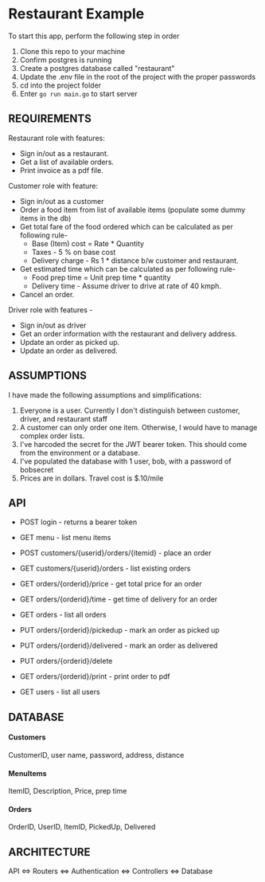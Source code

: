 # Restaurant Example

To start this app, perform the following step in order

1. Clone this repo to your machine
1. Confirm postgres is running
1. Create a postgres database called "restaurant"
1. Update the .env file in the root of the project with the proper passwords
1. cd into the project folder
1. Enter `go run main.go` to start server

## REQUIREMENTS

Restaurant role with features:

- Sign in/out as a restaurant.
- Get a list of available orders.
- Print invoice as a pdf file.

Customer role with feature:

- Sign in/out as a customer
- Order a food item from list of available items (populate some dummy items in the db)
- Get total fare of the food ordered which can be calculated as per following rule-
  - Base (Item) cost = Rate \* Quantity
  - Taxes - 5 % on base cost
  - Delivery charge - Rs 1 \* distance b/w customer and restaurant.
- Get estimated time which can be calculated as per following rule-
  - Food prep time = Unit prep time \* quantity
  - Delivery time - Assume driver to drive at rate of 40 kmph.
- Cancel an order.

Driver role with features -

- Sign in/out as driver
- Get an order information with the restaurant and delivery address.
- Update an order as picked up.
- Update an order as delivered.

## ASSUMPTIONS

I have made the following assumptions and simplifications:

1.  Everyone is a user. Currently I don't distinguish between customer, driver, and restaurant staff
1.  A customer can only order one item. Otherwise, I would have to manage complex order lists.
1.  I've harcoded the secret for the JWT bearer token. This should come from the environment or a database.
1.  I've populated the database with 1 user, bob, with a password of bobsecret
1.  Prices are in dollars. Travel cost is $.10/mile

## API

- POST login - returns a bearer token
- GET menu - list menu items

- POST customers/{userid}/orders/{itemid} - place an order
- GET customers/{userid}/orders - list existing orders

- GET orders/{orderid}/price - get total price for an order
- GET orders/{orderid}/time - get time of delivery for an order

- GET orders - list all orders
- PUT orders/{orderid}/pickedup - mark an order as picked up
- PUT orders/{orderid}/delivered - mark an order as delivered
- PUT orders/{orderid}/delete
- GET orders/{orderid}/print - print order to pdf

- GET users - list all users

## DATABASE

#### Customers

CustomerID, user name, password, address, distance

#### MenuItems

ItemID, Description, Price, prep time

#### Orders

OrderID, UserID, ItemID, PickedUp, Delivered

## ARCHITECTURE

API <=> Routers <=> Authentication <=> Controllers <=> Database
